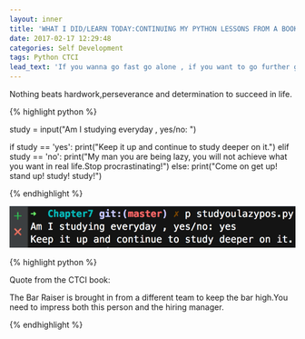 ```yaml
---
layout: inner
title: 'WHAT I DID/LEARN TODAY:CONTINUING MY PYTHON LESSONS FROM A BOOK & SKIMMING THROUGH CRACKING THE CODE INTERVIEW'
date: 2017-02-17 12:29:48
categories: Self Development
tags: Python CTCI
lead_text: 'If you wanna go fast go alone , if you want to go further go with a team.'
---
```


Nothing beats hardwork,perseverance and determination to succeed in life.

{% highlight python %}

study = input("Am I studying everyday , yes/no: ")

if study == 'yes':
    print("Keep it up and continue to study deeper on it.")
elif study == 'no':
    print("My man you are being lazy, you will not achieve what you want in real life.Stop procrastinating!")
else:
    print("Come on get up! stand up! study! study!")

{% endhighlight %}

![](assets/images/study.png)

{% highlight python %}

Quote from the CTCI book:

The Bar Raiser is brought in from a different team to keep the bar high.You need to impress both this person and the hiring manager.

{% endhighlight %}
